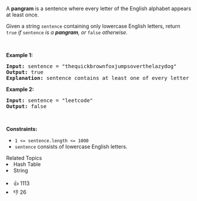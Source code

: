 <p>A <strong>pangram</strong> is a sentence where every letter of the English alphabet appears at least once.</p>

<p>Given a string <code>sentence</code> containing only lowercase English letters, return<em> </em><code>true</code><em> if </em><code>sentence</code><em> is a <strong>pangram</strong>, or </em><code>false</code><em> otherwise.</em></p>

<p>&nbsp;</p> 
<p><strong class="example">Example 1:</strong></p>

<pre>
<strong>Input:</strong> sentence = "thequickbrownfoxjumpsoverthelazydog"
<strong>Output:</strong> true
<strong>Explanation:</strong> sentence contains at least one of every letter of the English alphabet.
</pre>

<p><strong class="example">Example 2:</strong></p>

<pre>
<strong>Input:</strong> sentence = "leetcode"
<strong>Output:</strong> false
</pre>

<p>&nbsp;</p> 
<p><strong>Constraints:</strong></p>

<ul> 
 <li><code>1 &lt;= sentence.length &lt;= 1000</code></li> 
 <li><code>sentence</code> consists of lowercase English letters.</li> 
</ul>

<div><div>Related Topics</div><div><li>Hash Table</li><li>String</li></div></div><br><div><li>👍 1113</li><li>👎 26</li></div>